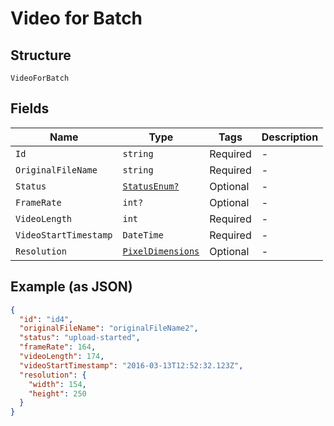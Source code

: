 
# Video for Batch

## Structure

`VideoForBatch`

## Fields

| Name | Type | Tags | Description |
|  --- | --- | --- | --- |
| `Id` | `string` | Required | - |
| `OriginalFileName` | `string` | Required | - |
| `Status` | [`StatusEnum?`](../../doc/models/status-enum.md) | Optional | - |
| `FrameRate` | `int?` | Optional | - |
| `VideoLength` | `int` | Required | - |
| `VideoStartTimestamp` | `DateTime` | Required | - |
| `Resolution` | [`PixelDimensions`](../../doc/models/pixel-dimensions.md) | Optional | - |

## Example (as JSON)

```json
{
  "id": "id4",
  "originalFileName": "originalFileName2",
  "status": "upload-started",
  "frameRate": 164,
  "videoLength": 174,
  "videoStartTimestamp": "2016-03-13T12:52:32.123Z",
  "resolution": {
    "width": 154,
    "height": 250
  }
}
```

